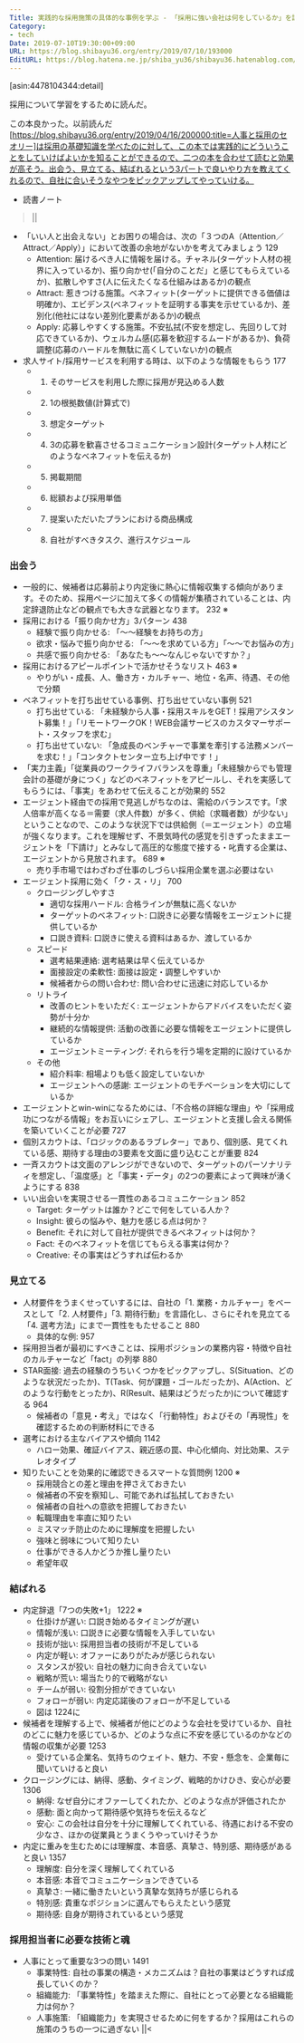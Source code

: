 ```yaml
---
Title: 実践的な採用施策の具体的な事例を学ぶ - 「採用に強い会社は何をしているか」を読んだ
Category:
- tech
Date: 2019-07-10T19:30:00+09:00
URL: https://blog.shibayu36.org/entry/2019/07/10/193000
EditURL: https://blog.hatena.ne.jp/shiba_yu36/shibayu36.hatenablog.com/atom/entry/17680117127216273807
---
```


[asin:4478104344:detail]

採用について学習をするために読んだ。

この本良かった。以前読んだ[https://blog.shibayu36.org/entry/2019/04/16/200000:title=人事と採用のセオリー]は採用の基礎知識を学べたのに対して、この本では実践的にどういうことをしていけばよいかを知ることができるので、二つの本を合わせて読むと効果が高そう。出会う、見立てる、結ばれるという3パートで良いやり方を教えてくれるので、自社に合いそうなやつをピックアップしてやっていける。

* 読書ノート
>||
* 「いい人と出会えない」とお困りの場合は、次の「３つのA（Attention／Attract／Apply）」において改善の余地がないかを考えてみましょう 129
    * Attention: 届けるべき人に情報を届ける。チャネル(ターゲット人材の視界に入っているか)、振り向かせ(「自分のことだ」と感じてもらえているか)、拡散しやすさ(人に伝えたくなる仕組みはあるか)の観点
    * Attract: 惹きつける施策。ベネフィット(ターゲットに提供できる価値は明確か)、エビデンス(ベネフィットを証明する事実を示せているか)、差別化(他社にはない差別化要素があるか)の観点
    * Apply: 応募しやすくする施策。不安払拭(不安を想定し、先回りして対応できているか)、ウェルカム感(応募を歓迎するムードがあるか)、負荷調整(応募のハードルを無駄に高くしていないか)の観点
* 求人サイト/採用サービスを利用する時は、以下のような情報をもらう 177
    * 1. そのサービスを利用した際に採用が見込める人数
    * 2. 1の根拠数値(計算式で)
    * 3. 想定ターゲット
    * 4. 3の応募を歓喜させるコミュニケーション設計(ターゲット人材にどのようなベネフィットを伝えるか)
    * 5. 掲載期間
    * 6. 総額および採用単価
    * 7. 提案いただいたプランにおける商品構成
    * 8. 自社がすべきタスク、進行スケジュール

### 出会う
* 一般的に、候補者は応募前より内定後に熱心に情報収集する傾向があります。そのため、採用ページに加えて多くの情報が集積されていることは、内定辞退防止などの観点でも大きな武器となります。 232 ※
* 採用における「振り向かせ方」3パターン 438
    * 経験で振り向かせる: 「〜〜経験をお持ちの方」
    * 欲求・悩みで振り向かせる: 「〜〜を求めている方」「〜〜でお悩みの方」
    * 共感で振り向かせる: 「あなたも〜〜なんじゃないですか？」
* 採用におけるアピールポイントで活かせそうなリスト 463 ※
    * やりがい・成長、人、働き方・カルチャー、地位・名声、待遇、その他で分類
* ベネフィットを打ち出せている事例、打ち出せていない事例 521
    * 打ち出せている: 「未経験から人事・採用スキルをGET！採用アシスタント募集！」「リモートワークOK！WEB会議サービスのカスタマーサポート・スタッフを求む」
    * 打ち出せていない: 「急成長のベンチャーで事業を牽引する法務メンバーを求む！」「コンタクトセンター立ち上げ中です！」
* 「実力主義」「従業員のワークライフバランスを尊重」「未経験からでも管理会計の基礎が身につく」などのベネフィットをアピールし、それを実感してもらうには、「事実」をあわせて伝えることが効果的 552
* エージェント経由での採用で見逃しがちなのは、需給のバランスです。「求人倍率が高くなる＝需要（求人件数）が多く、供給（求職者数）が少ない」ということなので、このような状況下では供給側（＝エージェント）の立場が強くなります。これを理解せず、不景気時代の感覚を引きずったままエージェントを「下請け」とみなして高圧的な態度で接する・叱責する企業は、エージェントから見放されます。 689 ※
    * 売り手市場ではわざわざ仕事のしづらい採用企業を選ぶ必要はない
* エージェント採用に効く「ク・ス・リ」 700
    * クロージングしやすさ
        * 適切な採用ハードル: 合格ラインが無駄に高くないか
        * ターゲットのベネフィット: 口説きに必要な情報をエージェントに提供しているか
        * 口説き資料: 口説きに使える資料はあるか、渡しているか
    * スピード
        * 選考結果連絡: 選考結果は早く伝えているか
        * 面接設定の柔軟性: 面接は設定・調整しやすいか
        * 候補者からの問い合わせ: 問い合わせに迅速に対応しているか
    * リトライ
        * 改善のヒントをいただく: エージェントからアドバイスをいただく姿勢が十分か
        * 継続的な情報提供: 活動の改善に必要な情報をエージェントに提供しているか
        * エージェントミーティング: それらを行う場を定期的に設けているか
    * その他
        * 紹介料率: 相場よりも低く設定していないか
        * エージェントへの感謝: エージェントのモチベーションを大切にしているか
* エージェントとwin-winになるためには、「不合格の詳細な理由」や「採用成功につながる情報」をお互いにシェアし、エージェントと支援し会える関係を築いていくことが必要 727
* 個別スカウトは、「ロジックのあるラブレター」であり、個別感、見てくれている感、期待する理由の3要素を文面に盛り込むことが重要 824
* 一斉スカウトは文面のアレンジができないので、ターゲットのパーソナリティを想定し、「温度感」と「事実・データ」の2つの要素によって興味が湧くようにする 838
* いい出会いを実現させる一貫性のあるコミュニケーション 852
    * Target: ターゲットは誰か？どこで何をしている人か？
    * Insight: 彼らの悩みや、魅力を感じる点は何か？
    * Benefit: それに対して自社が提供できるベネフィットは何か？
    * Fact: そのベネフィットを信じてもらえる事実は何か？
    * Creative: その事実はどうすれば伝わるか

### 見立てる
* 人材要件をうまくせっていするには、自社の「1. 業務・カルチャー」をベースとして「2. 人材要件」「3. 期待行動」を言語化し、さらにそれを見立てる「4. 選考方法」にまで一貫性をもたせること 880
    * 具体的な例: 957
* 採用担当者が最初にすべきことは、採用ポジションの業務内容・特徴や自社のカルチャーなど「fact」の列挙 880
* STAR面接: 過去の経験のうちいくつかをピックアップし、S(Situation、どのような状況だったか)、T(Task、何が課題・ゴールだったか)、A(Action、どのような行動をとったか)、R(Result、結果はどうだったか)について確認する 964
    * 候補者の「意見・考え」ではなく「行動特性」およびその「再現性」を確認するための判断材料にできる
* 選考における主なバイアスや傾向 1142
    * ハロー効果、確証バイアス、親近感の罠、中心化傾向、対比効果、ステレオタイプ
* 知りたいことを効果的に確認できるスマートな質問例 1200 ※
    * 採用競合との差と理由を押さえておきたい
    * 候補者の不安を察知し、可能であれば払拭しておきたい
    * 候補者の自社への意欲を把握しておきたい
    * 転職理由を率直に知りたい
    * ミスマッチ防止のために理解度を把握したい
    * 強味と弱味について知りたい
    * 仕事ができる人かどうか推し量りたい
    * 希望年収

### 結ばれる
* 内定辞退「7つの失敗+1」 1222 ※
    * 仕掛けが遅い: 口説き始めるタイミングが遅い
    * 情報が浅い: 口説きに必要な情報を入手していない
    * 技術が拙い: 採用担当者の技術が不足している
    * 内定が軽い: オファーにありがたみが感じられない
    * スタンスが狡い: 自社の魅力に向き合えていない
    * 戦略が荒い: 場当たり的で戦略がない
    * チームが弱い: 役割分担ができていない
    * フォローが弱い: 内定応諾後のフォローが不足している
    * 図は 1224に
* 候補者を理解する上で、候補者が他にどのような会社を受けているか、自社のどこに魅力を感じているか、どのような点に不安を感じているのかなどの情報の収集が必要 1253
    * 受けている企業名、気持ちのウェイト、魅力、不安・懸念を、企業毎に聞いていけると良い
* クロージングには、納得、感動、タイミング、戦略的かけひき、安心が必要 1306
    * 納得: なぜ自分にオファーしてくれたか、どのような点が評価されたか
    * 感動: 面と向かって期待感や気持ちを伝えるなど
    * 安心: この会社は自分を十分に理解してくれている、待遇における不安の少なさ、ほかの従業員とうまくうやっていけそうか
* 内定に重みを生むためには理解度、本音感、真摯さ、特別感、期待感があると良い 1357
    * 理解度: 自分を深く理解してくれている
    * 本音感: 本音でコミュニケーションできている
    * 真摯さ: 一緒に働きたいという真摯な気持ちが感じられる
    * 特別感: 貴重なポジションに選んでもらえたという感覚
    * 期待感: 自身が期待されているという感覚

### 採用担当者に必要な技術と魂
* 人事にとって重要な3つの問い 1491
    * 事業特性: 自社の事業の構造・メカニズムは？自社の事業はどうすれば成長していくのか？
    * 組織能力: 「事業特性」を踏まえた際に、自社にとって必要となる組織能力は何か？
    * 人事施策: 「組織能力」を実現させるために何をするか？採用はこれらの施策のうちの一つに過ぎない
||<
